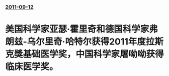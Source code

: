 ### [2011-09-12](/news/2011/09/12/index.md)

##### 
# 美国科学家亚瑟·霍里奇和德国科学家弗朗兹-乌尔里奇·哈特尔获得2011年度拉斯克獎基础医学奖，中国科学家屠呦呦获得临床医学奖。



